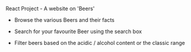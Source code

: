 React Project - A website on 'Beers'

- Browse the various Beers and their facts

- Search for your favourite Beer using the search box

- Filter beers based on the acidic / alcohol content or the classic range
